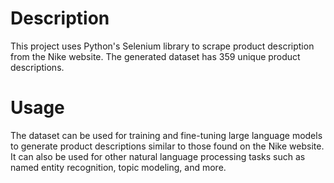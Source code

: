 # Description
This project uses Python's Selenium library to scrape product description from the Nike website. The generated dataset has 359 unique product descriptions.

# Usage
The dataset can be used for training and fine-tuning large language models to generate product descriptions similar to those found on the Nike website. It can also be used for other natural language processing tasks such as named entity recognition, topic modeling, and more.
